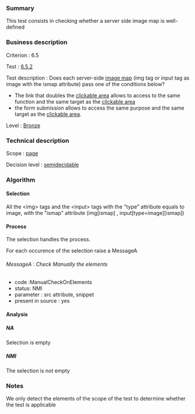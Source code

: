 ### Summary

This test consists in checking whether a server side image map is
well-defined

### Business description

Criterion : 6.5

Test : [6.5.2](http://www.braillenet.org/accessibilite/referentiel-aw21-en/index.php#test-6-5-2)

Test description : Does each server-side [image
map](index.php/glossary-76.html#mImgReactive) (img tag or input tag as
image with the ismap attribute) pass one of the conditions below?

-   The link that doubles the [clickable
    area](index.php/glossary-76.html#mZoneCliquable) allows to access to
    the same function and the same target as the [clickable
    area](index.php/glossary-76.html#mZoneCliquable)
-   the form submission allows to access the same purpose and the same
    target as the [clickable
    area](index.php/glossary-76.html#mZoneCliquable).

Level : [Bronze](/en/category/rules-design/accessiweb-11/level/bronze)

### Technical description

Scope : [page](/en/category/rules-design/accessiweb-11/scope/page)

Decision level :
[semidecidable](/en/category/rules-design/accessiweb-11/decision-level/semidecidable)

### Algorithm

#### Selection

All the <img\> tags and the <input\> tags with the "type" attribute
equals to image, with the "ismap" attribute (img[ismap] ,
input[type=image][ismap])

#### Process

The selection handles the process.

For each occurence of the selection raise a MessageA

###### MessageA : Check Manually the elements

-   code :ManualCheckOnElements
-   status: NMI
-   parameter : src attribute, snippet
-   present in source : yes

#### Analysis

##### NA

Selection is empty

##### NMI

The selection is not empty

### Notes

We only detect the elements of the scope of the test to determine
whether the test is applicable
